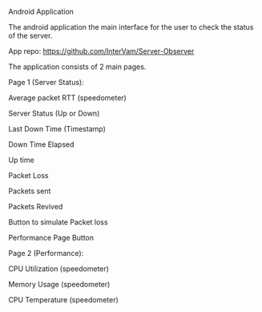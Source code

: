 Android Application

The android application the main interface for the user to check the status of the server.

App repo: https://github.com/InterVam/Server-Observer

The application consists of 2 main pages.

Page 1 (Server Status):

Average packet RTT (speedometer)

Server Status (Up or Down)

Last Down Time (Timestamp)

Down Time Elapsed

Up time

Packet Loss

Packets sent

Packets Revived

Button to simulate Packet loss

Performance Page Button

Page 2 (Performance):

CPU Utilization (speedometer)

Memory Usage (speedometer)

CPU Temperature (speedometer)

